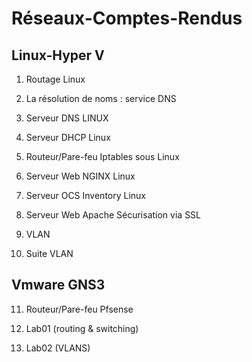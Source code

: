 # Réseaux-Comptes-Rendus 

## Linux-Hyper V

1. Routage Linux

2. La résolution de noms : service DNS

3. Serveur DNS LINUX

4. Serveur DHCP Linux

5. Routeur/Pare-feu Iptables sous Linux

6. Serveur Web NGINX Linux

7. Serveur OCS Inventory Linux

8. Serveur Web Apache Sécurisation via SSL

9. VLAN

10. Suite VLAN

## Vmware GNS3

11. Routeur/Pare-feu Pfsense

12. Lab01 (routing & switching)

13. Lab02 (VLANS)